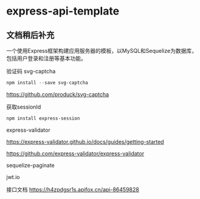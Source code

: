 # express-api-template
## 文档稍后补充

一个使用Express框架构建应用服务器的模板，以MySQL和Sequelize为数据库，包括用户登录和注册等基本功能。

验证码 svg-captcha

```powershell
npm install --save svg-captcha
```

https://github.com/produck/svg-captcha



获取sessionId

```powershell
npm install express-session
```



express-validator

https://express-validator.github.io/docs/guides/getting-started

https://github.com/express-validator/express-validator


sequelize-paginate

jwt.io

接口文档
https://h4zpdgsr1s.apifox.cn/api-86459828